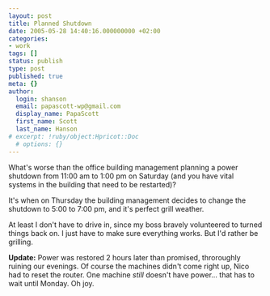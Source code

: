 ```yaml
---
layout: post
title: Planned Shutdown
date: 2005-05-28 14:40:16.000000000 +02:00
categories:
- work
tags: []
status: publish
type: post
published: true
meta: {}
author:
  login: shanson
  email: papascott-wp@gmail.com
  display_name: PapaScott
  first_name: Scott
  last_name: Hanson
# excerpt: !ruby/object:Hpricot::Doc
  # options: {}
---
```

<p>What's worse than the office building management planning a power shutdown from 11:00 am to 1:00 pm on Saturday (and you have vital systems in the building that need to be restarted)?</p>
<p>It's when on Thursday the building management decides to change the shutdown to 5:00 to 7:00 pm, and it's perfect grill weather.</p>
<p>At least I don't have to drive in, since my boss bravely volunteered to turned things back on. I just have to make sure everything works. But I'd rather be grilling.</p>
<p><strong>Update:</strong> Power was restored 2 hours later than promised, throroughly ruining our evenings. Of course the machines didn't come right up, Nico had to reset the router. One machine <em>still</em> doesn't have power... that has to wait until Monday. Oh joy.</p>
